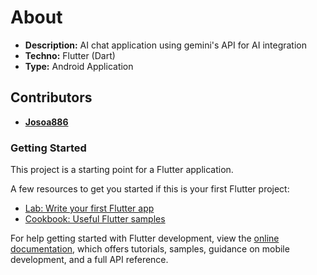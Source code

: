# About

- **Description:** AI chat application using gemini's API for AI integration 
- **Techno:** Flutter (Dart)
- **Type:** Android Application

## Contributors

- **[Josoa886](https://github.com/Josoa886)**


### Getting Started

This project is a starting point for a Flutter application.

A few resources to get you started if this is your first Flutter project:

- [Lab: Write your first Flutter app](https://docs.flutter.dev/get-started/codelab)
- [Cookbook: Useful Flutter samples](https://docs.flutter.dev/cookbook)

For help getting started with Flutter development, view the
[online documentation](https://docs.flutter.dev/), which offers tutorials,
samples, guidance on mobile development, and a full API reference.
